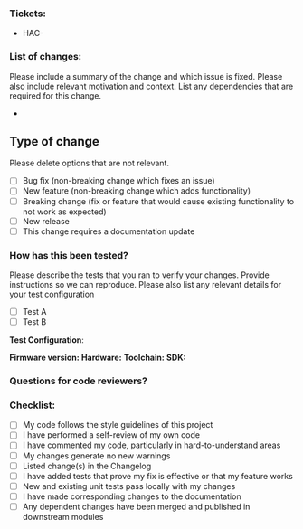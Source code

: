 ### Tickets:

-   HAC-
### List of changes:

Please include a summary of the change and which issue is fixed. Please also include relevant motivation and context. List any dependencies that are required for this change.

-

## Type of change

Please delete options that are not relevant.

-   [ ] Bug fix (non-breaking change which fixes an issue)
-   [ ] New feature (non-breaking change which adds functionality)
-   [ ] Breaking change (fix or feature that would cause existing functionality to not work as expected)
-   [ ] New release
-   [ ] This change requires a documentation update

### How has this been tested?

Please describe the tests that you ran to verify your changes. Provide instructions so we can reproduce. Please also list any relevant details for your test configuration

-   [ ] Test A
-   [ ] Test B

**Test Configuration**:

**Firmware version:**
**Hardware:**
**Toolchain:**
**SDK:**

### Questions for code reviewers?

### Checklist:

-   [ ] My code follows the style guidelines of this project
-   [ ] I have performed a self-review of my own code
-   [ ] I have commented my code, particularly in hard-to-understand areas
-   [ ] My changes generate no new warnings
-   [ ] Listed change(s) in the Changelog
-   [ ] I have added tests that prove my fix is effective or that my feature works
-   [ ] New and existing unit tests pass locally with my changes
-   [ ] I have made corresponding changes to the documentation
-   [ ] Any dependent changes have been merged and published in downstream modules
